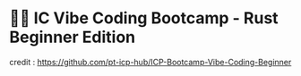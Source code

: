 # 🦀🔥 IC Vibe Coding Bootcamp - Rust Beginner Edition

credit : https://github.com/pt-icp-hub/ICP-Bootcamp-Vibe-Coding-Beginner

